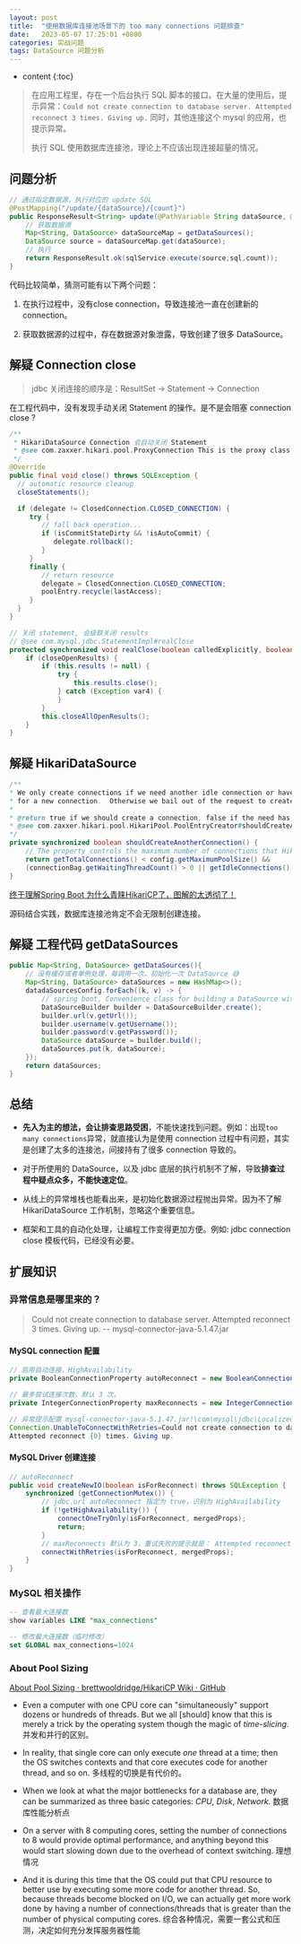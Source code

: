 ```yaml
---
layout: post
title:  "使用数据库连接池场景下的 too many connections 问题排查"
date:   2023-05-07 17:25:01 +0800
categories: 实战问题
tags: DataSource 问题分析
---
```

* content
{:toc}

> 在应用工程里，存在一个后台执行 SQL 脚本的接口。在大量的使用后，提示异常：`Could not create connection to database server. Attempted reconnect 3 times. Giving up.` 同时，其他连接这个 mysql 的应用，也提示异常。
> 
> 执行 SQL 使用数据库连接池，理论上不应该出现连接超量的情况。

## 问题分析

```java
// 通过指定数据源，执行对应的 update SQL
@PostMapping("/update/{dataSource}/{count}")
public ResponseResult<String> update(@PathVariable String dataSource, @PathVariable Integer count , @RequestBody String sql) {
    // 获取数据源
    Map<String, DataSource> dataSourceMap = getDataSources();
    DataSource source = dataSourceMap.get(dataSource);
    // 执行
    return ResponseResult.ok(sqlService.execute(source,sql,count));
}
```

代码比较简单，猜测可能有以下两个问题：

1. 在执行过程中，没有close connection，导致连接池一直在创建新的 connection。

2. 获取数据源的过程中，存在数据源对象泄露，导致创建了很多 DataSource。

## 解疑 Connection close

> jdbc 关闭连接的顺序是：ResultSet → Statement → Connection

在工程代码中，没有发现手动关闭 Statement 的操作。是不是会阻塞 connection close ?

```java
/**
 * HikariDataSource Connection 会自动关闭 Statement
 * @see com.zaxxer.hikari.pool.ProxyConnection This is the proxy class for java.sql.Connection.
 */
@Override
public final void close() throws SQLException {
  // automatic resource cleanup
  closeStatements();

  if (delegate != ClosedConnection.CLOSED_CONNECTION) {
	 try {
		// fall back operation...
		if (isCommitStateDirty && !isAutoCommit) {
		   delegate.rollback();
		}
	 }
	 finally {
		// return resource
		delegate = ClosedConnection.CLOSED_CONNECTION;
		poolEntry.recycle(lastAccess);
	 }
  }
}
```

```java
// 关闭 statement, 会级联关闭 results
// @see com.mysql.jdbc.StatementImpl#realClose
protected synchronized void realClose(boolean calledExplicitly, boolean closeOpenResults) throws SQLException {
	if (closeOpenResults) {
		if (this.results != null) {
			try {
				this.results.close();
			} catch (Exception var4) {
			}
		}
		this.closeAllOpenResults();
	}
}
```

## 解疑 HikariDataSource

```java
/**
* We only create connections if we need another idle connection or have threads still waiting
* for a new connection.  Otherwise we bail out of the request to create.
*
* @return true if we should create a connection, false if the need has disappeared
* @see com.zaxxer.hikari.pool.HikariPool.PoolEntryCreator#shouldCreateAnotherConnection
*/
private synchronized boolean shouldCreateAnotherConnection() {
	// The property controls the maximum number of connections that HikariCP will keep in the pool, including both idle and in-use connections.
	return getTotalConnections() < config.getMaximumPoolSize() &&
	(connectionBag.getWaitingThreadCount() > 0 || getIdleConnections() < config.getMinimumIdle());
}
```

[终于理解Spring Boot 为什么青睐HikariCP了，图解的太透彻了！](https://zhuanlan.zhihu.com/p/392484378)

源码结合实践，数据库连接池肯定不会无限制创建连接。

## 解疑 工程代码 getDataSources

```java
public Map<String, DataSource> getDataSources(){
	// 没有缓存或者单例处理，每调用一次，初始化一次 DataSource 😅
	Map<String, DataSource> dataSources = new HashMap<>();
	datadaSourcesConfig.forEach((k, v) -> {
		// spring boot, Convenience class for building a DataSource with common implementations and properties.
		DataSourceBuilder builder = DataSourceBuilder.create();
		builder.url(v.getUrl());
		builder.username(v.getUsername());
		builder.password(v.getPassword());
		DataSource dataSource = builder.build();
		dataSources.put(k, dataSource);
	});
	return dataSources;
}
```

## 总结

- **先入为主的想法，会让排查思路受困**，不能快速找到问题。例如：出现`too many connections`异常，就直接认为是使用 connection 过程中有问题，其实是创建了太多的连接池，间接持有了很多 connection 导致的。

- 对于所使用的 DataSource，以及 jdbc 底层的执行机制不了解，导致**排查过程中疑点众多，不能快速定位**。

- 从线上的异常堆栈也能看出来，是初始化数据源过程抛出异常。因为不了解 HikariDataSource 工作机制，忽略这个重要信息。

- 框架和工具的自动化处理，让编程工作变得更加方便。例如: jdbc connection close 模板代码，已经没有必要。

## 扩展知识

### 异常信息是哪里来的？

> Could not create connection to database server. Attempted reconnect 3 times. Giving up. -- mysql-connector-java-5.1.47.jar

#### MySQL connection 配置

```java
// 启用自动连接，HighAvailability
private BooleanConnectionProperty autoReconnect = new BooleanConnectionProperty("autoReconnect", false, Messages.getString("ConnectionProperties.autoReconnect"), "1.1", HA_CATEGORY, 0);

// 最多尝试连接次数，默认 3 次。
private IntegerConnectionProperty maxReconnects = new IntegerConnectionProperty("maxReconnects", 3, 1, Integer.MAX_VALUE, Messages.getString("ConnectionProperties.maxReconnects"), "1.1", HA_CATEGORY, 4);

// 异常提示配置 mysql-connector-java-5.1.47.jar!\com\mysql\jdbc\LocalizedErrorMessages.properties
Connection.UnableToConnectWithRetries=Could not create connection to database server. \
Attempted reconnect {0} times. Giving up.
```

#### MySQL Driver 创建连接

```java
// autoReconnect 
public void createNewIO(boolean isForReconnect) throws SQLException {
    synchronized (getConnectionMutex()) {
        // jdbc.url autoReconnect 指定为 true，识别为 HighAvailability
        if (!getHighAvailability()) {
            connectOneTryOnly(isForReconnect, mergedProps);
            return;
        }
        // maxReconnects 默认为 3，重试失败的提示就是： Attempted reconnect 3 times. Giving up.
        connectWithRetries(isForReconnect, mergedProps);
    }
}
```

### MySQL 相关操作

```sql
-- 查看最大连接数
show variables LIKE "max_connections"

-- 修改最大连接数（临时修改）
set GLOBAL max_connections=1024
```

### About Pool Sizing

[About Pool Sizing · brettwooldridge/HikariCP Wiki · GitHub](https://github.com/brettwooldridge/HikariCP/wiki/About-Pool-Sizing)

- Even a computer with one CPU core can "simultaneously" support dozens or hundreds of threads. But we all [should] know that this is merely a trick by the operating system though the magic of *time-slicing*. 并发和并行的区别。

- In reality, that single core can only execute *one* thread at a time; then the OS switches contexts and that core executes code for another thread, and so on. 多线程的切换是有代价的。

- When we look at what the major bottlenecks for a database are, they can be summarized as three basic categories: *CPU*, *Disk*, *Network*. 数据库性能分析点

- On a server with 8 computing cores, setting the number of connections to 8 would provide optimal performance, and anything beyond this would start slowing down due to the overhead of context switching. 理想情况

- And it is during this time that the OS could put that CPU resource to better use by executing some more code for another thread. So, because threads become blocked on I/O, we can actually get more work done by having a number of connections/threads that is greater than the number of physical computing cores. 综合各种情况，需要一套公式和压测，决定如何充分发挥服务器性能


